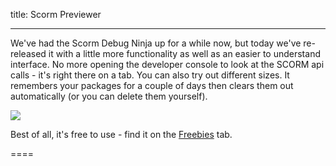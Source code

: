 title: Scorm Previewer

----

We've had the Scorm Debug Ninja up for a while now, but today we've re-released it with a little more functionality as well as an easier to understand interface. No more opening the developer console to look at the SCORM api calls - it's right there on a tab. You can also try out different sizes. It remembers your packages for a couple of days then clears them out automatically (or you can delete them yourself).

<img src="https://www.Coursesuite.ninja/img/50209354de559eca083063a556c3a1bf.jpg" style="max-width:100%">

Best of all, it's free to use - find it on the [Freebies](https://www.Coursesuite.ninja/home/scormninja) tab.

====

